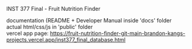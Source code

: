 INST 377 Final - Fruit Nutrition Finder  
  
documentation (README + Developer Manual inside 'docs' folder  
actual html/css/js in 'public' folder  
vercel app page: https://fruit-nutrition-finder-git-main-brandon-kangs-projects.vercel.app/inst377_final_database.html  
